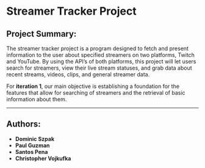 # Streamer Tracker Project

## Project Summary:

The streamer tracker project is a program designed to fetch and present information to the user about specified streamers on two platforms, 
Twitch and YouTube. By using the API’s of both platforms, this project will let users search for streamers, view their live stream statuses, 
and grab data about recent streams, videos, clips, and general streamer data. 

For **iteration 1**, our main objective is establishing a foundation for the features that allow for searching of streamers and the retrieval of basic information about them.

---

## Authors:

- **Dominic Szpak**
- **Paul Guzman**
- **Santos Pena**
- **Christopher Vojkufka**
